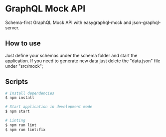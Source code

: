 # GraphQL Mock API

Schema-first GraphQL Mock API with easygraphql-mock and json-graphql-server.

## How to use

Just define your schemas under the schema folder and start the application.
If you need to generate new data just delete the "data.json" file under "src/mock";

## Scripts

```bash
# Install dependencies
$ npm install

# Start application in development mode
$ npm start

# Linting
$ npm run lint
$ npm run lint:fix
```
